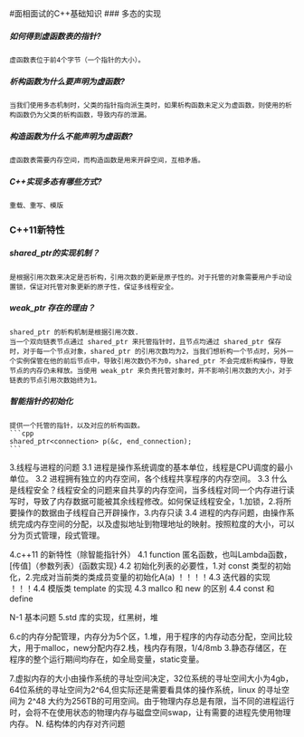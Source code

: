<div align="left">
#面相面试的C++基础知识
### 多态的实现

##### 如何得到虚函数表的指针?
    虚函数表位于前4个字节（一个指针的大小）。


##### 析构函数为什么要声明为虚函数?
    当我们使用多态机制时，父类的指针指向派生类时，如果析构函数未定义为虚函数，则使用的析构函数仍为父类的析构函数，导致内存的泄漏。

##### 构造函数为什么不能声明为虚函数?
    虚函数表需要内存空间，而构造函数是用来开辟空间，互相矛盾。

##### C++实现多态有哪些方式?
    重载、重写、模版

### C++11新特性

##### shared_ptr的实现机制？
    是根据引用次数来决定是否析构，引用次数的更新是原子性的。对于托管的对象需要用户手动设置锁，保证对托管对象更新的原子性，保证多线程安全。

##### weak_ptr 存在的理由？
    shared_ptr 的析构机制是根据引用次数.
    当一个双向链表节点通过 shared_ptr 来托管指针时，且节点均通过 shared_ptr 保存时，对于每一个节点对象，shared_ptr 的引用次数均为2，当我们想析构一个节点时，另外一个实例保管在他的前后节点中，导致引用次数仍不为0，shared_ptr 不会完成析构操作，导致节点的内存仍未释放。当使用 weak_ptr 来负责托管对象时，并不影响引用次数的大小，对于链表的节点引用次数始终为1。

##### 智能指针的初始化
    提供一个托管的指针，以及对应的析构函数。
    ```cpp
    shared_ptr<connection> p(&c, end_connection);
    ```
    




3.线程与进程的问题
3.1 进程是操作系统调度的基本单位，线程是CPU调度的最小单位。
3.2 进程拥有独立的内存空间，各个线程共享程序的内存空间。
3.3 什么是线程安全？线程安全的问题来自共享的内存空间，当多线程对同一个内存进行读写时，导致了内存数据可能被其余线程修改。如何保证线程安全，1.加锁，2.将所要操作的数据由子线程自己开辟操作，3.内存只读
3.4 进程的内存问题，由操作系统完成内存空间的分配，以及虚拟地址到物理地址的映射。按照粒度的大小，可以分为页式管理，段式管理。

4.c++11 的新特性（除智能指针外）
4.1 function 匿名函数，也叫Lambda函数，[传值]（参数列表）{函数实现}
4.2 初始化列表的必要性，1.对 const 类型的初始化，2.完成对当前类的类成员变量的初始化A(a)
！！！！4.3 迭代器的实现
！！！4.4 模版类 template<T> 的实现
4.3 mallco 和 new 的区别
4.4 const 和 define

N-1 基本问题
5.std 库的实现，红黑树，堆

6.c的内存分配管理，内存分为5个区，1.堆，用于程序的内存动态分配，空间比较大，用于malloc，new分配内存2.栈，栈内存有限，1/4/8mb 3.静态存储区，在程序的整个运行期间均存在，如全局变量，static变量。

7.虚拟内存的大小由操作系统的寻址空间决定，32位系统的寻址空间大小为4gb，64位系统的寻址空间为2^64,但实际还是需要看具体的操作系统，linux 的寻址空间为 2^48 大约为256TB的可用空间。由于物理内存总是有限，当不同的进程运行时，会将不在使用状态的物理内存与磁盘空间swap，让有需要的进程先使用物理内存。
N. 结构体的内存对齐问题


